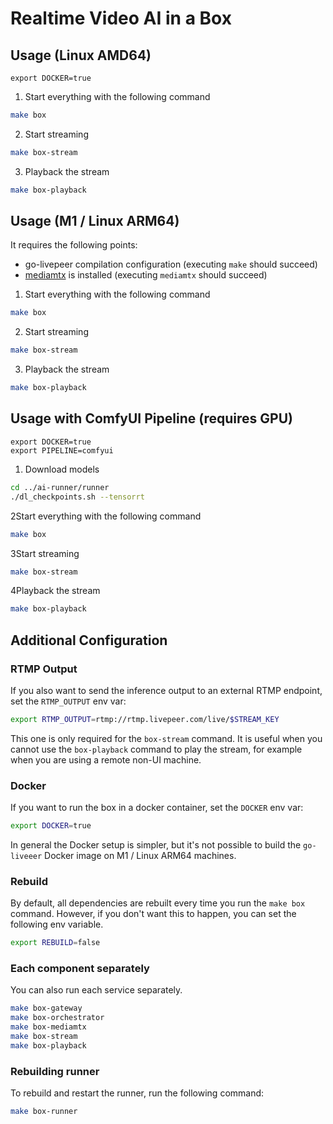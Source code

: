 # Realtime Video AI in a Box

## Usage (Linux AMD64)

```
export DOCKER=true
```

1. Start everything with the following command
```bash
make box
```
2. Start streaming
```bash
make box-stream
```

3. Playback the stream
```bash
make box-playback
```

## Usage (M1 / Linux ARM64)

It requires the following points:
- go-livepeer compilation configuration (executing `make` should succeed)
- [mediamtx](https://github.com/bluenviron/mediamtx) is installed (executing `mediamtx` should succeed)

1. Start everything with the following command
```bash
make box
```
2. Start streaming
```bash
make box-stream
```

3. Playback the stream
```bash
make box-playback
```

## Usage with ComfyUI Pipeline (requires GPU)

```
export DOCKER=true
export PIPELINE=comfyui
```

1. Download models

```bash
cd ../ai-runner/runner
./dl_checkpoints.sh --tensorrt
```

2Start everything with the following command
```bash
make box
```
3Start streaming
```bash
make box-stream
```

4Playback the stream
```bash
make box-playback
```

## Additional Configuration

### RTMP Output

If you also want to send the inference output to an external RTMP endpoint, set the `RTMP_OUTPUT` env var:
```bash
export RTMP_OUTPUT=rtmp://rtmp.livepeer.com/live/$STREAM_KEY
```

This one is only required for the `box-stream` command. It is useful when you cannot use the `box-playback` command to play the stream, for example when you are using a remote non-UI machine.

### Docker
If you want to run the box in a docker container, set the `DOCKER` env var:
```bash
export DOCKER=true
```

In general the Docker setup is simpler, but it's not possible to build the `go-liveeer` Docker image on M1 / Linux ARM64 machines.

### Rebuild

By default, all dependencies are rebuilt every time you run the `make box` command. However, if you don't want this to happen, you can set the following env variable.

```bash
export REBUILD=false
```

### Each component separately

You can also run each service separately.
```bash
make box-gateway
make box-orchestrator
make box-mediamtx
make box-stream
make box-playback
```

### Rebuilding runner
To rebuild and restart the runner, run the following command:
```bash
make box-runner
```
